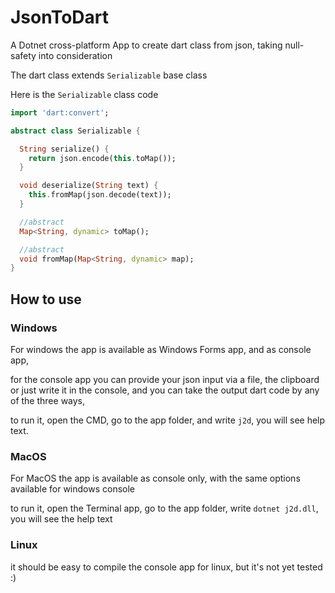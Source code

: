 # JsonToDart

A Dotnet cross-platform App to create dart class from json, taking null-safety into consideration

The dart class extends `Serializable` base class

Here is the `Serializable` class code

```dart
import 'dart:convert';

abstract class Serializable {

  String serialize() {
    return json.encode(this.toMap());
  }

  void deserialize(String text) {
    this.fromMap(json.decode(text));
  }

  //abstract
  Map<String, dynamic> toMap();

  //abstract
  void fromMap(Map<String, dynamic> map);
}

```



## How to use

### Windows

For windows the app is available as Windows Forms app, and as console app,

for the console app you can provide your json input via a file, the clipboard or just write it in the console, and you can take the output dart code by any of the three ways,

to run it, open the CMD, go to the app folder, and write `j2d`, you will see help text.

### MacOS

For MacOS the app is available as console only, with the same options available for windows console

to run it, open the Terminal app, go to the app folder, write `dotnet j2d.dll`, you will see the help text

### Linux

it should be easy to compile the console app for linux, but it's not yet tested :)
